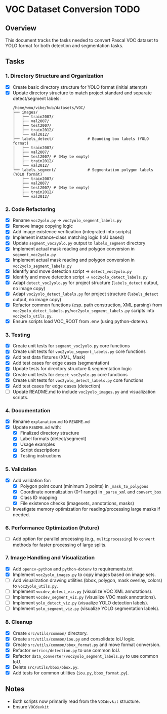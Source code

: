 # VOC Dataset Conversion TODO

## Overview
This document tracks the tasks needed to convert Pascal VOC dataset to YOLO format for both detection and segmentation tasks.

## Tasks

### 1. Directory Structure and Organization
- [x] Create basic directory structure for YOLO format (initial attempt)
- [x] Update directory structure to match project standard and separate detect/segment labels:
  ```
  /home/wmu/vibe/hub/datasets/VOC/
  ├── images/
  │   ├── train2007/
  │   ├── val2007/
  │   ├── test2007/
  │   ├── train2012/
  │   └── val2012/
  ├── labels_detect/               # Bounding box labels (YOLO format)
  │   ├── train2007/
  │   ├── val2007/
  │   ├── test2007/ # (May be empty)
  │   ├── train2012/
  │   └── val2012/
  └── labels_segment/              # Segmentation polygon labels (YOLO format)
      ├── train2007/
      ├── val2007/
      ├── test2007/ # (May be empty)
      ├── train2012/
      └── val2012/
  ```

### 2. Code Refactoring
- [x] Rename `voc2yolo.py` -> `voc2yolo_segment_labels.py`
- [x] Remove image copying logic
- [x] Add image existence verification (integrated into scripts)
- [x] Implement instance-class matching logic (IoU based)
- [x] Update `segment_voc2yolo.py` output to `labels_segment` directory
- [x] Implement actual mask reading and polygon conversion in `segment_voc2yolo.py`
- [x] Implement actual mask reading and polygon conversion in `voc2yolo_segment_labels.py`
- [x] Identify and move detection script -> `detect_voc2yolo.py`
- [x] Identify and move detection script -> `voc2yolo_detect_labels.py`
- [x] Adapt `detect_voc2yolo.py` for project structure (`labels_detect` output, no image copy)
- [x] Adapt `voc2yolo_detect_labels.py` for project structure (`labels_detect` output, no image copy)
- [x] Refactor common functions (esp. path construction, XML parsing) from `voc2yolo_detect_labels.py`/`voc2yolo_segment_labels.py` scripts into `voc2yolo_utils.py`.
- [x] Ensure scripts load VOC_ROOT from .env (using python-dotenv).

### 3. Testing
- [x] Create unit tests for `segment_voc2yolo.py` core functions
- [x] Create unit tests for `voc2yolo_segment_labels.py` core functions
- [x] Add test data fixtures (XML, Mask)
- [x] Add test cases for edge cases (segmentation)
- [x] Update tests for directory structure & segmentation logic
- [x] Create unit tests for `detect_voc2yolo.py` core functions
- [x] Create unit tests for `voc2yolo_detect_labels.py` core functions
- [x] Add test cases for edge cases (detection)
- [ ] Update README.md to include `voc2yolo_images.py` and visualization scripts.

### 4. Documentation
- [x] Rename `explanation.md` to `README.md`
- [x] Update `README.md` with:
  - [x] Finalized directory structure
  - [x] Label formats (detect/segment)
  - [x] Usage examples
  - [x] Script descriptions
  - [x] Testing instructions

### 5. Validation
- [x] Add validation for:
  - [x] Polygon point count (minimum 3 points) in `_mask_to_polygons`
  - [x] Coordinate normalization (0-1 range) in `_parse_xml` and `convert_box`
  - [x] Class ID mapping
  - [x] File existence checks (imagesets, annotations, masks)
- [ ] Investigate memory optimization for reading/processing large masks if needed.

### 6. Performance Optimization (Future)
- [ ] Add option for parallel processing (e.g., `multiprocessing`) to `convert` methods for faster processing of large splits.

### 7. Image Handling and Visualization
- [x] Add `opencv-python` and `python-dotenv` to requirements.txt
- [x] Implement `voc2yolo_images.py` to copy images based on image sets.
- [ ] Add visualization drawing utilities (bbox, polygon, mask overlay, colors) to `voc2yolo_utils.py`.
- [ ] Implement `vocdev_detect_viz.py` (visualize VOC XML annotations).
- [ ] Implement `vocdev_segment_viz.py` (visualize VOC mask annotations).
- [ ] Implement `yolo_detect_viz.py` (visualize YOLO detection labels).
- [ ] Implement `yolo_segment_viz.py` (visualize YOLO segmentation labels).

### 8. Cleanup
- [x] Create `src/utils/common/` directory.
- [x] Create `src/utils/common/iou.py` and consolidate IoU logic.
- [x] Create `src/utils/common/bbox_format.py` and move format conversion.
- [x] Refactor `metrics/detection.py` to use common IoU.
- [x] Refactor `data_converter/voc2yolo_segment_labels.py` to use common IoU.
- [x] Delete `src/utils/bbox/bbox.py`.
- [x] Add tests for common utilities (`iou.py`, `bbox_format.py`).

## Notes
- Both scripts now primarily read from the `VOCdevkit` structure.
- Ensure `VOCdevkit`